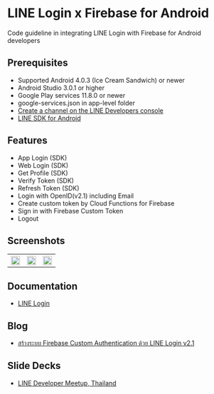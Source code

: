 # LINE Login x Firebase for Android
Code guideline in integrating LINE Login with Firebase for Android developers

## Prerequisites
* Supported Android 4.0.3 (Ice Cream Sandwich) or newer
* Android Studio 3.0.1 or higher
* Google Play services 11.8.0 or newer
* google-services.json in app-level folder
* [Create a channel on the LINE Developers console](https://developers.line.me/en/docs/line-login/getting-started/)
* [LINE SDK for Android](https://developers.line.me/en/docs/line-login/downloads/)

## Features
* App Login (SDK)
* Web Login (SDK)
* Get Profile (SDK)
* Verify Token (SDK)
* Refresh Token (SDK)
* Login with OpenID(v2.1) including Email
* Create custom token by Cloud Functions for Firebase
* Sign in with Firebase Custom Token
* Logout

## Screenshots
<table width="100%">
	<tr>
	  <th><img src="https://user-images.githubusercontent.com/1763410/36966447-6bd1b5be-208f-11e8-9725-76879bbadbcf.png" width="100%"></th>
	  <th><img src="https://user-images.githubusercontent.com/1763410/36966478-7d78e1ca-208f-11e8-9714-43c5c9bf3de8.png" width="100%"></th>
    <th><img src="https://user-images.githubusercontent.com/1763410/36966511-93909f70-208f-11e8-8015-594caf3ffe85.png" width="100%"></th>
	</tr>
</table>

## Documentation
* [LINE Login](https://developers.line.me/en/docs/line-login/overview/)

## Blog
* [สร้างระบบ Firebase Custom Authentication ด้วย LINE Login v2.1](https://medium.com/@jirawatee/%E0%B8%AA%E0%B8%A3%E0%B9%89%E0%B8%B2%E0%B8%87%E0%B8%A3%E0%B8%B0%E0%B8%9A%E0%B8%9A-firebase-custom-authentication-%E0%B8%94%E0%B9%89%E0%B8%A7%E0%B8%A2-line-login-v2-1-42f7dc35c9bb)

## Slide Decks
* [LINE Developer Meetup, Thailand](https://docs.google.com/presentation/d/1HCgfoc2J2H5oyTYtULPsrbKaw3EL4D_o0vBj5zKrbTQ/edit?usp=sharing)
